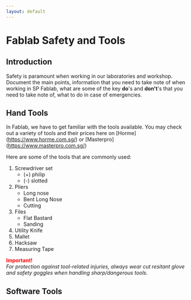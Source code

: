 ```yaml
---
layout: default
---
```


# Fablab Safety and Tools
## Introduction
Safety is paramount when working in our laboratories and workshop. Document the main points, information that you need to take note of when working in SP Fablab, what are some of the key **do**'s and **don't**'s that you need to take note of, what to do in case of emergencies.

## Hand Tools
In Fablab, we have to get familiar with the tools available. You may check out a variety of tools and their prices here on [Horme]
(https://www.horme.com.sg/) or [Masterpro]
(https://www.masterpro.com.sg/) 

Here are some of the tools that are commonly used:

1. Screwdriver set
	- (+) philip
	- (-) slotted  
2. Pliers
	- Long nose 
	- Bent Long Nose
	- Cutting  
3. Files
	- Flat Bastard
	- Sanding  
4. Utility Knife    
5. Mallet 
6. Hacksaw
7. Measuring Tape  

<span style="color:red"> **Important!** </span>  
*For protection against tool-related injuries, always wear cut resitant glove and safety goggles when handling sharp/dangerous tools.*


## Software Tools


